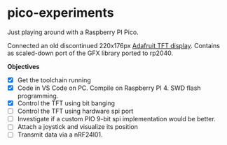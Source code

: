 # pico-experiments
Just playing around with a Raspberry PI Pico.

Connected an old discontinued 220x176px [Adafruit TFT display](https://www.adafruit.com/product/797). 
Contains as scaled-down port of the GFX library ported to rp2040.

**Objectives**
- [x] Get the toolchain running
- [x] Code in VS Code on PC. Compile on Raspberry PI 4. SWD flash programming.
- [x] Control the TFT using bit banging
- [ ] Control the TFT using hardware spi port
- [ ] Investigate if a custom PIO 9-bit spi implementation would be better.
- [ ] Attach a joystick and visualize its position
- [ ] Transmit data via a nRF24l01.
